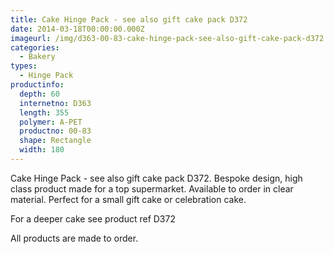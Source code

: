 ```yaml
---
title: Cake Hinge Pack - see also gift cake pack D372
date: 2014-03-18T00:00:00.000Z
imageurl: /img/d363-00-83-cake-hinge-pack-see-also-gift-cake-pack-d372.png
categories:
  - Bakery
types:
  - Hinge Pack
productinfo:
  depth: 60
  internetno: D363
  length: 355
  polymer: A-PET
  productno: 00-83
  shape: Rectangle
  width: 180
---
```

Cake Hinge Pack - see also gift cake pack D372. Bespoke design, high class product made for a top supermarket. Available to order in clear material. Perfect for a small gift cake or celebration cake.

For a deeper cake see product ref D372

All products are made to order.

 
